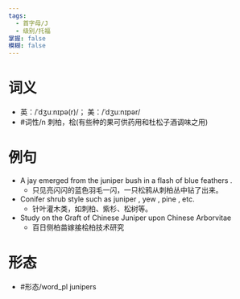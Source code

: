 ```yaml
---
tags:
  - 首字母/J
  - 级别/托福
掌握: false
模糊: false
---
```

# 词义
- 英：/ˈdʒuːnɪpə(r)/； 美：/ˈdʒuːnɪpər/
- #词性/n  刺柏，桧(有些种的果可供药用和杜松子酒调味之用)
# 例句
- A jay emerged from the juniper bush in a flash of blue feathers .
	- 只见亮闪闪的蓝色羽毛一闪，一只松鸦从刺柏丛中钻了出来。
- Conifer shrub style such as juniper , yew , pine , etc.
	- 针叶灌木类，如刺柏、紫杉、松树等。
- Study on the Graft of Chinese Juniper upon Chinese Arborvitae
	- 百日侧柏苗嫁接桧柏技术研究
# 形态
- #形态/word_pl junipers
